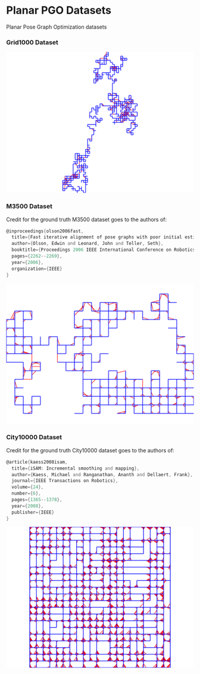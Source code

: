 # Planar PGO Datasets
Planar Pose Graph Optimization datasets

### Grid1000 Dataset
![intel dataset](images/g1000_gt.svg)

### M3500 Dataset
Credit for the ground truth M3500 dataset goes to the authors of:
```asm
@inproceedings{olson2006fast,
  title={Fast iterative alignment of pose graphs with poor initial estimates},
  author={Olson, Edwin and Leonard, John and Teller, Seth},
  booktitle={Proceedings 2006 IEEE International Conference on Robotics and Automation, 2006. ICRA 2006.},
  pages={2262--2269},
  year={2006},
  organization={IEEE}
}
``` 
![intel dataset](images/m3500_gt.svg)

### City10000 Dataset
Credit for the ground truth City10000 dataset goes to the authors of:
```asm
@article{kaess2008isam,
  title={iSAM: Incremental smoothing and mapping},
  author={Kaess, Michael and Ranganathan, Ananth and Dellaert, Frank},
  journal={IEEE Transactions on Robotics},
  volume={24},
  number={6},
  pages={1365--1378},
  year={2008},
  publisher={IEEE}
}
``` 
![intel dataset](images/c10k_gt.svg)